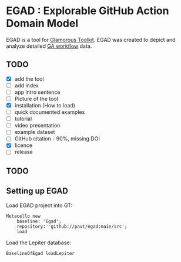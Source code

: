 # EGAD : Explorable GitHub Action Domain Model

EGAD is a tool for [Glamorous Toolkit](https://github.com/feenkcom/gtoolkit).
EGAD was created to depict and analyze detailed [ GA workflow](https://github.com/features/actions) data.

## TODO

- [X] add the tool
- [ ] add index
- [ ] app intro sentence 
- [ ] Picture of the tool
- [X] installation (How to load) 
- [ ] quick documented examples
- [ ] tutorial
- [ ] video presentation
- [ ] example dataset
- [ ] GitHub citation - 90%, missing DOI
- [X] licence
- [ ] release

## TODO

## Setting up EGAD

Load EGAD project into GT:
```
Metacello new
	baseline: 'Egad';
	repository: 'github://pavt/egad:main/src';
	load
```

Load the Lepiter database:
```
BaselineOfEgad loadLepiter
```
